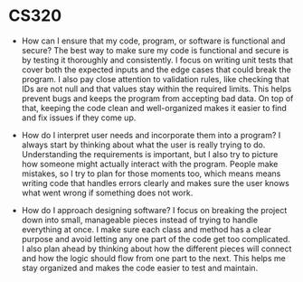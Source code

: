 # CS320

- How can I ensure that my code, program, or software is functional and secure?
The best way to make sure my code is functional and secure is by testing it thoroughly and consistently. I focus on writing unit tests that cover both the expected inputs and the edge cases that could break the program. I also pay close attention to validation rules, like checking that IDs are not null and that values stay within the required limits. This helps prevent bugs and keeps the program from accepting bad data. On top of that, keeping the code clean and well-organized makes it easier to find and fix issues if they come up.


- How do I interpret user needs and incorporate them into a program?
I always start by thinking about what the user is really trying to do. Understanding the requirements is important, but I also try to picture how someone might actually interact with the program. People make mistakes, so I try to plan for those moments too, which means means writing code that handles errors clearly and makes sure the user knows what went wrong if something does not work.



- How do I approach designing software?
I focus on breaking the project down into small, manageable pieces instead of trying to handle everything at once. I make sure each class and method has a clear purpose and avoid letting any one part of the code get too complicated. I also plan ahead by thinking about how the different pieces will connect and how the logic should flow from one part to the next. This helps me stay organized and makes the code easier to test and maintain.
